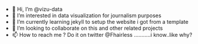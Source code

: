 - 👋 Hi, I’m @vizu-data
- 👀 I’m interested in data visualization for journalism purposes
- 🌱 I’m currently learning jekyll to setup the website i got from a template
- 💞️ I’m looking to collaborate on this and other related projects
- 📫 How to reach me ? Do it on twitter @Fhairless ...........i know..like why? 

<!---
vizu-data/vizu-data is a ✨ special ✨ repository because its `README.md` (this file) appears on your GitHub profile.
You can click the Preview link to take a look at your changes.
--->

